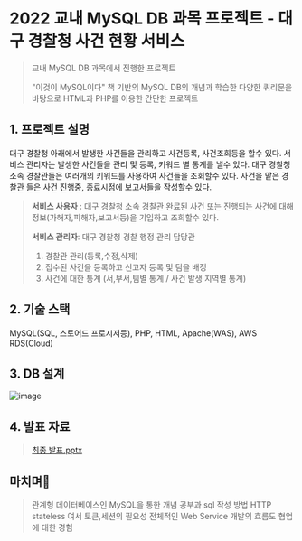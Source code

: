 # 2022 교내 MySQL DB 과목 프로젝트 - 대구 경찰청 사건 현황 서비스
> 교내 MySQL DB 과목에서 진행한 프로젝트
>
> "이것이 MySQL이다" 책 기반의 MySQL DB의 개념과 학습한 다양한 쿼리문을 바탕으로 HTML과 PHP를 이용한 간단한 프로젝트

## 1. 프로젝트 설명
대구 경찰청 아래에서 발생한 사건들을 관리하고 사건등록, 사건조회등을 할수 있다. 
서비스 관리자는 발생한 사건들을 관리 및 등록, 키워드 별 통계를 낼수 있다. 대구 경찰청 소속 경찰관들은 여러개의 키워드를 사용하여 사건들을 조회할수 있다.
사건을 맡은 경찰관 들은 사건 진행중, 종료시점에 보고서들을 작성할수 있다.
> **서비스 사용자** : 대구 경찰청 소속 경찰관
> 완료된 사건 또는 진행되는 사건에 대해 정보(가해자,피해자,보고서등)을 기입하고 조회할수 있다.
> 
> **서비스 관리자**: 대구 경찰청 경찰 행정 관리 담당관
> 1. 경찰관 관리(등록,수정,삭제) 
> 2. 접수된 사건을 등록하고 신고자 등록 및 팀을 배정
> 3. 사건에 대한 통계 (서,부서,팀별 통계 / 사건 발생 지역별 통계)

## 2. 기술 스택
MySQL(SQL, 스토어드 프로시저등), PHP, HTML, Apache(WAS), AWS RDS(Cloud)

## 3. DB 설계
![image](https://user-images.githubusercontent.com/96917871/210215328-272cdbd4-c181-4a7b-b115-9dd290382717.png)



## 4. 발표 자료
> [최종 발표.pptx](https://github.com/BonSik-Koo/2022-Daegu-Metropolitan-Police-Agency-Incident-Status-Service/files/10330874/default.pptx)



## 마치며🤣
> 관계형 데이터베이스인 MySQL을 통한 개념 공부과 sql 작성 방법
> HTTP stateless 여서 토큰,세션의 필요성
> 전체적인 Web Service 개발의 흐름도
> 협업에 대한 경험
